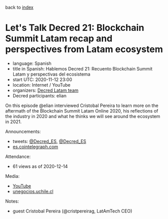 back to [index](index.md)

# Let's Talk Decred 21: Blockchain Summit Latam recap and perspectives from Latam ecosystem

- language: Spanish
- title in Spanish: Hablemos Decred 21: Recuento Blockchain Summit Latam y perspectivas del ecosistema
- start UTC: 2020-11-12 23:00
- location: Internet / YouTube
- organizers: [Decred Latam team](https://twitter.com/Decred_ES)
- Decred participants: elian

On this episode @elian interviewed Cristobal Pereira to learn more on the aftermath of the Blockchain Summit Latam Online 2020, his reflections of the industry in 2020 and what he thinks we will see around the ecosystem in 2021.

Announcements:

- tweets: [@Decred_ES](https://twitter.com/Decred_ES/status/1326279642169348096), [@Decred_ES](https://twitter.com/Decred_ES/status/1326968409771417600)
- [es.cointelegraph.com](https://es.cointelegraph.com/news/next-edition-of-hablemos-decred-will-feature-latamtechs-ceo)

Attendance:

- 61 views as of 2020-12-14

Media:

- [YouTube](https://www.youtube.com/watch?v=sTaghDgY5k8)
- [unegocios.uchile.cl](https://unegocios.uchile.cl/wp-content/uploads/2019/05/BlockChain.pdf)

Notes:

- guest Cristobal Pereira (@cristpereirag, LatAmTech CEO)
